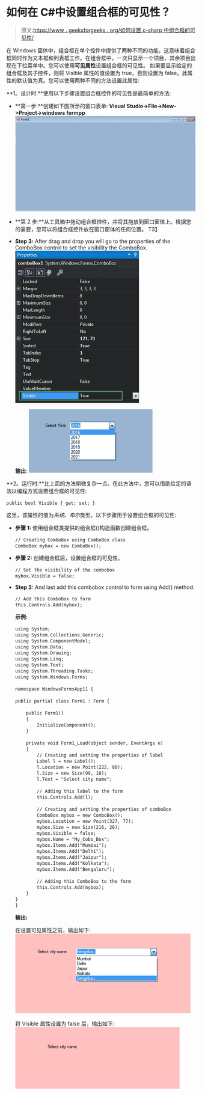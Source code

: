 # 如何在 C#中设置组合框的可见性？

> 原文:[https://www . geeksforgeeks . org/如何设置 c-sharp 中组合框的可见性/](https://www.geeksforgeeks.org/how-to-set-the-visibility-of-the-combobox-in-c-sharp/)

在 Windows 窗体中，组合框在单个控件中提供了两种不同的功能，这意味着组合框同时作为文本框和列表框工作。在组合框中，一次只显示一个项目，其余项目出现在下拉菜单中。您可以使用**可见属性**设置组合框的可见性。
如果要显示给定的组合框及其子控件，则将 Visible 属性的值设置为 true，否则设置为 false。此属性的默认值为真。您可以使用两种不同的方法设置此属性:

**1。设计时:**使用以下步骤设置组合框控件的可见性是最简单的方法:

*   **第一步:**创建如下图所示的窗口表单:
    **Visual Studio->File->New->Project->windows formpp**
    ![](img/13d83ffe0a08cd6c4113a5d225366c25.png)
*   **第 2 步:**从工具箱中拖动组合框控件，并将其拖放到窗口窗体上。根据您的需要，您可以将组合框控件放在窗口窗体的任何位置。
    T3】
*   **Step 3:** After drag and drop you will go to the properties of the ComboBox control to set the visibility the ComboBox.
    ![](img/eeb8dc856e8d8358c224279165a7fd91.png)

    **输出:**
    ![](img/b73a869bba062981cb93b824893e8c42.png)

**2。运行时:**比上面的方法稍微复杂一点。在此方法中，您可以借助给定的语法以编程方式设置组合框的可见性:

```
public bool Visible { get; set; }
```

这里，该属性的值为*系统。布尔*类型。以下步骤用于设置组合框的可见性:

*   **步骤 1:** 使用组合框类提供的组合框()构造函数创建组合框。

    ```
    // Creating ComboBox using ComboBox class
    ComboBox mybox = new ComboBox();

    ```

*   **步骤 2:** 创建组合框后，设置组合框的可见性。

    ```
    // Set the visibility of the combobox 
    mybox.Visible = false;

    ```

*   **Step 3:** And last add this combobox control to form using Add() method.

    ```
    // Add this ComboBox to form
    this.Controls.Add(mybox);

    ```

    **示例:**

    ```
    using System;
    using System.Collections.Generic;
    using System.ComponentModel;
    using System.Data;
    using System.Drawing;
    using System.Linq;
    using System.Text;
    using System.Threading.Tasks;
    using System.Windows.Forms;

    namespace WindowsFormsApp11 {

    public partial class Form1 : Form {

        public Form1()
        {
            InitializeComponent();
        }

        private void Form1_Load(object sender, EventArgs e)
        {
            // Creating and setting the properties of label
            Label l = new Label();
            l.Location = new Point(222, 80);
            l.Size = new Size(99, 18);
            l.Text = "Select city name";

            // Adding this label to the form
            this.Controls.Add(l);

            // Creating and setting the properties of comboBox
            ComboBox mybox = new ComboBox();
            mybox.Location = new Point(327, 77);
            mybox.Size = new Size(216, 26);
            mybox.Visible = false;
            mybox.Name = "My_Cobo_Box";
            mybox.Items.Add("Mumbai");
            mybox.Items.Add("Delhi");
            mybox.Items.Add("Jaipur");
            mybox.Items.Add("Kolkata");
            mybox.Items.Add("Bengaluru");

            // Adding this ComboBox to the form
            this.Controls.Add(mybox);
        }
    }
    }
    ```

    **输出:**

    在设置可见属性之前，输出如下:
    ![](img/64a88a0984da459fc1293c0baf825a6f.png)

    将 Visible 属性设置为 false 后，输出如下:
    ![](img/b12ae68cb5fe062e7d51491fb76107f1.png)